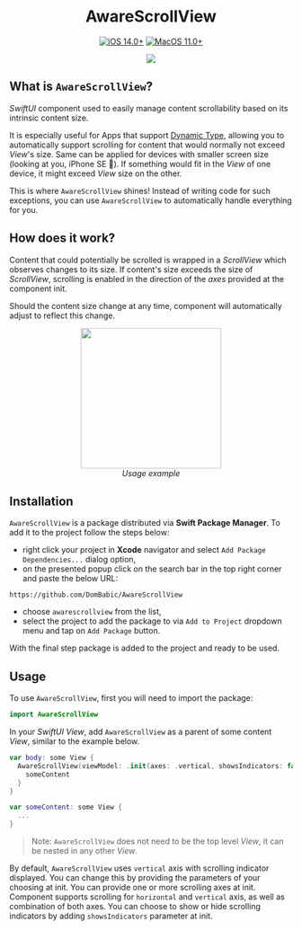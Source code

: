 <h1 align="center">AwareScrollView</h1>

<p align="center">
  <a href="https://developer.apple.com/ios/"><img alt="iOS 14.0+" src="https://img.shields.io/badge/ios-14.0-orange.svg?style=flat"></a>
  <a href="https://developer.apple.com/macos/"><img alt="MacOS 11.0+" src="https://img.shields.io/badge/macos-11.0-blue.svg?style=flat"></a>
</p>

<p align="center">
  <img src="https://img.shields.io/badge/License-MIT-yellow.svg"/>
</p>

## What is `AwareScrollView`?

*SwiftUI* component used to easily manage content scrollability based on its intrinsic content size. 

It is especially useful for Apps that support [Dynamic Type](https://developer.apple.com/documentation/uikit/uifont/scaling_fonts_automatically/),
allowing you to automatically support scrolling for content that would normally not exceed *View*'s size. Same can be applied for devices with smaller screen size (looking at you, iPhone SE :eyes:).
If something would fit in the *View* of one device, it might exceed *View* size on the other.

This is where `AwareScrollView` shines! Instead of writing code for such exceptions, you can use `AwareScrollView` to automatically handle everything for you.

## How does it work?

Content that could potentially be scrolled is wrapped in a *ScrollView* which observes changes to its size. If content's size exceeds the size of *ScrollView*, 
scrolling is enabled in the direction of the *axes* provided at the component init.

Should the content size change at any time, component will automatically adjust to reflect this change.

<p align="center">
  <img src="https://github.com/DomBabic/AwareScrollView/assets/10515069/df68b48b-d18e-4396-90b8-8bd6713b0a88" width="250"/><br/>
  <i>Usage example</i>
</p>

## Installation

`AwareScrollView` is a package distributed via **Swift Package Manager**. To add it to the project follow the steps below:
- right click your project in **Xcode** navigator and select `Add Package Dependencies...` dialog option,
- on the presented popup click on the search bar in the top right corner and paste the below URL:
```
https://github.com/DomBabic/AwareScrollView
```
- choose `awarescrollview` from the list,
- select the project to add the package to via `Add to Project` dropdown menu and tap on `Add Package` button.

With the final step package is added to the project and ready to be used.

## Usage

To use `AwareScrollView`, first you will need to import the package:
```swift
import AwareScrollView
```

In your *SwiftUI* *View*, add `AwareScrollView` as a parent of some content *View*, similar to the example below.

```swift
var body: some View {
  AwareScrollView(viewModel: .init(axes: .vertical, showsIndicators: false) {
    someContent
  }
}

var someContent: some View {
  ...
}
```

> Note: `AwareScrollView` does not need to be the top level *View*, it can be nested in any other *View*.

By default, `AwareScrollView` uses `vertical` axis with scrolling indicator displayed. You can change this by providing the parameters of your choosing at init.
You can provide one or more scrolling axes at init. Component supports scrolling for `horizontal` and `vertical` axis, as well as combination of both axes.
You can choose to show or hide scrolling indicators by adding `showsIndicators` parameter at init.
